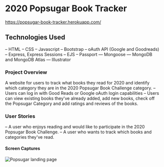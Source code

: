 # 2020 Popsugar Book Tracker
https://popsugar-book-tracker.herokuapp.com/


## Technologies Used
– HTML
– CSS
– Javascript
– Bootstrap
– oAuth API (Google and Goodreads)
– Express, Express Sessions
– EJS
– Passport
— Mongoose
— MongoDB and MongoDB Atlas
— Illustrator

### Project Overview
A website for users to track what books they read for 2020 and identify which category they are in the 2020 Popsugar Book Challenge category.
– Users can log in with Good Reads or Google oAuth login capabilities
– Users can view existing books they've already added, add new books, check off the Popsugar Category and add ratings and reviews of the books.

### User Stories
– A user who enjoys reading and would like to participate in the 2020 Popsugar Book Challenge.
– A user who wants to track which books and categories they've read.

#### Screen Captures
![Popsugar landing page](/screen-captures/PS-landing-pg.png?raw=true "Popsugar landing page")
